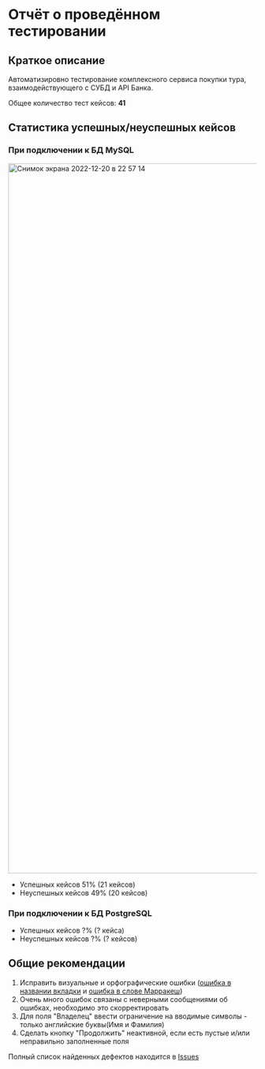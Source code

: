# Отчёт о проведённом тестировании

## Краткое описание

Автоматизировно тестирование комплексного сервиса покупки тура, взаимодействующего с СУБД и API Банка.

Общее количество тест кейсов: **41**

## Статистика успешных/неуспешных кейсов

### При подключении к БД MySQL
<img width="1440" alt="Снимок экрана 2022-12-20 в 22 57 14" src="https://user-images.githubusercontent.com/105727342/208755434-11cdb990-4d2c-46e9-8328-90386e7a2e31.png">

- Успешных кейсов 51% (21 кейсов)
- Неуспешных кейсов 49% (20 кейсов)


### При подключении к БД PostgreSQL


- Успешных кейсов ?% (? кейса)
- Неуспешных кейсов ?% (? кейсов)


## Общие рекомендации

1. Исправить визуальные и орфографические ошибки ([ошибка в названии вкладки](https://github.com/pelfegor/Diplom1/issues/2) и [ошибка в слове Марракеш](https://github.com/pelfegor/Diplom1/issues/3))
2. Очень много ошибок связаны с неверными сообщениями об ошибках, необходимо это скорректировать
3. Для поля "Владелец" ввести ограничение на вводимые символы - только английские буквы(Имя и Фамилия)
4. Сделать кнопку "Продолжить" неактивной, если есть пустые и/или неправильно заполненные поля

Полный список найденных дефектов находится в [Issues](https://github.com/pelfegor/Diplom1/issues)
